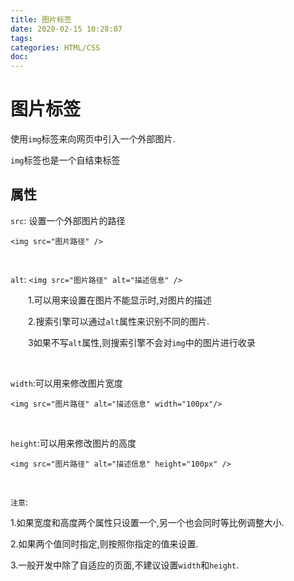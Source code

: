 ```yaml
---
title: 图片标签
date: 2020-02-15 10:28:07
tags:
categories: HTML/CSS
doc:
---
```


# 图片标签

使用`img`标签来向网页中引入一个外部图片.

`img`标签也是一个自结束标签

## 属性

`src`: 设置一个外部图片的路径

`<img src="图片路径" />`

<br />

`alt`: `<img src="图片路径" alt="描述信息" />`

&emsp;&emsp;1.可以用来设置在图片不能显示时,对图片的描述

&emsp;&emsp;2.搜索引擎可以通过`alt`属性来识别不同的图片.

&emsp;&emsp;3如果不写`alt`属性,则搜索引擎不会对`img`中的图片进行收录

<br />

`width`:可以用来修改图片宽度

`<img src="图片路径" alt="描述信息" width="100px"/>`

<br />

`height`:可以用来修改图片的高度

`<img src="图片路径" alt="描述信息" height="100px" />`

<br />

`注意`:

1.如果宽度和高度两个属性只设置一个,另一个也会同时等比例调整大小.

2.如果两个值同时指定,则按照你指定的值来设置.

3.一般开发中除了自适应的页面,不建议设置`width`和`height`.